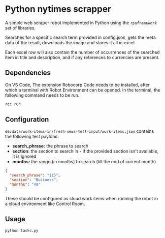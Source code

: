 
# Python nytimes scrapper

A simple web scraper robot implemented in Python using the `rpaframework` set of libraries.

Searches for a specific search term provided in config.json, gets the meta data of the result, downloads the image and stores it all in excel

Each excel row will also contain the number of occurrences of the searched item in title and description, and if any references to currencies are present.

## Dependencies

On VS Code, The extension Robocorp Code needs to be installed, after which a terminal with Robot Environment can be opened. In the terminal, the following command needs to be run.

```bash
rcc run
```

## Configuration

`devdata/work-items-in/fresh-news-test-input/work-items.json` contains the following test payload:
 - **search_phrase:** the phrase to search
 - **section:** the section to search in - if the provided section isn't available, it is ignored
 - **months:** the range (in months) to search (till the end of current month)

```json
{
  "search_phrase": "$15",
  "section": "Business",
  "months": "48"
}
```

These should be configured as cloud work items when running the robot in a cloud environment like Control Room.

## Usage

```bash
python tasks.py
```
